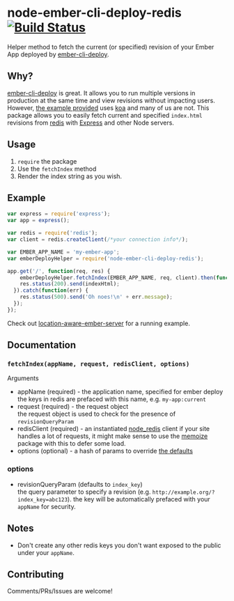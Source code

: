# node-ember-cli-deploy-redis [![Build Status](https://travis-ci.org/blimmer/node-ember-cli-deploy-redis.svg?branch=master)](https://travis-ci.org/blimmer/node-ember-cli-deploy-redis)

Helper method to fetch the current (or specified) revision of your Ember App deployed by [ember-cli-deploy](https://github.com/ember-cli/ember-cli-deploy).

## Why?
[ember-cli-deploy](https://github.com/ember-cli/ember-cli-deploy) is great. It allows you to run
multiple versions in production at the same time and view revisions without impacting users.
However, [the example provided](https://github.com/philipheinser/ember-lightning) uses [koa](http://koajs.com/)
and many of us are not. This package allows you to easily fetch current and specified `index.html`
revisions from [redis](http://redis.io) with [Express](expressjs.com) and other Node servers.

## Usage
1. `require` the package
2. Use the `fetchIndex` method
3. Render the index string as you wish.

## Example
```javascript
var express = require('express');
var app = express();

var redis = require('redis');
var client = redis.createClient(/*your connection info*/);

var EMBER_APP_NAME = 'my-ember-app';
var emberDeployHelper = require('node-ember-cli-deploy-redis');

app.get('/', function(req, res) {
    emberDeployHelper.fetchIndex(EMBER_APP_NAME, req, client).then(function (indexHtml) {
    res.status(200).send(indexHtml);
  }).catch(function(err) {
    res.status(500).send('Oh noes!\n' + err.message);
  });
});
```
Check out [location-aware-ember-server](https://github.com/blimmer/location-aware-ember-server) for a running example.

## Documentation
### `fetchIndex(appName, request, redisClient, options)`
Arguments
* appName (required) - the application name, specified for ember deploy  
   the keys in redis are prefaced with this name, e.g. `my-app:current`
* request (required) - the request object  
   the request object is used to check for the presence of `revisionQueryParam`
* redisClient (required) - an instantiated [node_redis](https://github.com/mranney/node_redis) client
   if your site handles a lot of requests, it might make sense to use the [memoize](https://github.com/medikoo/memoize) package with this to defer some load.
* options (optional) - a hash of params to override [the defaults]()

### options
* revisionQueryParam (defaults to `index_key`)  
   the query parameter to specify a revision (e.g. `http://example.org/?index_key=abc123`). the key will be automatically prefaced with your `appName` for security.

## Notes
* Don't create any other redis keys you don't want exposed to the public under your `appName`. 

## Contributing
Comments/PRs/Issues are welcome!

